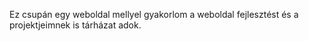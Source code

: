 Ez csupán egy weboldal mellyel gyakorlom a weboldal fejlesztést és a projektjeimnek is tárházat adok.
